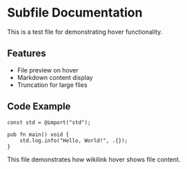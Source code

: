 # Subfile Documentation

This is a test file for demonstrating hover functionality.

## Features

- File preview on hover
- Markdown content display
- Truncation for large files

## Code Example

```zig
const std = @import("std");

pub fn main() void {
    std.log.info("Hello, World!", .{});
}
```

This file demonstrates how wikilink hover shows file content.